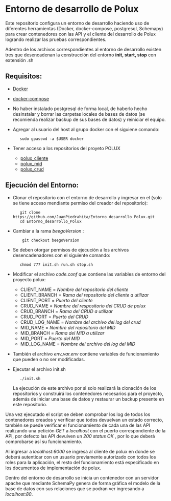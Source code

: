 # Entorno de desarrollo de Polux

Este repositorio configura un entorno de desarrollo haciendo uso de diferentes herramientas (Docker, docker-compose, postgresql, Schemapy) para crear contenedores con las API y el cliente del desarrollo de Polux logrando realizar las pruebas correspondientes.

Adentro de los archivos correspondientes al entorno de desarrollo existen tres que desencadenan la construcción del entorno **init, start, stop** con extensión .sh

## Requisitos:
 * [Docker](https://www.docker.com/)
 * [docker-compose](https://docs.docker.com/compose/)
 * No haber instalado postgresql de forma local, de haberlo hecho desinstalar y borrar las carpetas locales de bases de datos (se recomienda realizar backup de sus bases de datos) y reiniciar el equipo.
 * Agregar al usuario del host al grupo docker con el siguiene comando:

     ```
        sudo gpasswd -a $USER docker
    ```
 * Tener acceso a los repositorios del proyeto POLUX  
    * [polux_cliente](https://github.com/udistrital/polux_cliente) 
    * [polux_mid](https://github.com/udistrital/polux_mid)
    * [polux_crud](https://github.com/udistrital/polux_crud)



## Ejecución del Entorno:

* Clonar el repositorio con el entorno de desarrollo y ingresar en el (solo se tiene acceso mendiante permiso del creador del repositorio): 

    ```
       git clone https://github.com/JuanPiedrahita/Entorno_desarrollo_Polux.git
       cd Entorno_desarrollo_Polux
    ```
* Cambiar a la rama *beegoVersion* : 

    ```
        git checkout beegoVersion
    ```

* Se deben otorgar permisos de ejecución a los archivos desencadenadores con el siguiente comando:

    ```
       chmod 777 init.sh run.sh stop.sh
    ```
* Modificar el archivo *code.conf* que contiene las variables de entorno del proyecto polux: 
     
    * CLIENT_NAME = *Nombre del repositorio del cliente*
    * CLIENT_BRANCH = *Rama del repositorio del cliente a utilizar*
    * CLIENT_PORT = *Puerto del cliente*
    * CRUD_NAME = *Nombre del respositorio del CRUD de polux*
    * CRUD_BRANCH = *Rama del CRUD a utilizar* 
    * CRUD_PORT = *Puerto del CRUD*
    * CRUD_LOG_NAME = *Nombre del archivo del log del crud*
    * MID_NAME = *Nombre del repositorio del MID*
    * MID_BRANCH = *Rama del MID a utilizar*
    * MID_PORT = *Puerto del MID*
    * MID_LOG_NAME = *Nombre del archivo del log del MID*

* También el archivo *env_var.env* contiene variables de funcionamiento que pueden o no ser modificadas.

* Ejecutar el archivo init.sh

    ```
       ./init.sh
    ``` 
    La ejecución de este archivo por si solo realizará la clonación de los repositorios y construirá los contenedores necesarios para el proyecto, además de iniciar una base de datos y restaurar un backup presente en este repositorio.

Una vez ejecutado el script se deben comprobar los log de todos los contenedores creados y verificar que todos devuelvan un estado correcto, también se puede verificar el funcionamiento de cada una de las API realizando una petición *GET* a *localhost* con el puerto correspondiente de la API, por defecto las API devulven un *200 status OK* , por lo que deberá comprobarse así su funcionamiento.

Al ingresar a *localhost:9000* se ingresa al cliente de polux en donde se deberá autenticar con un usuario previamente autorizado con todos los roles para la aplicación, el resto del funcionamiento está especificado en los documentos de implementación de polux. 

Dentro del entorno de desarrollo se inicia un contenedor con un servidor apache que mediante SchemaPy genera de forma gráfica el modelo de la base de datos con sus relaciones que se  podran ver ingresando a *localhost:80*. 

